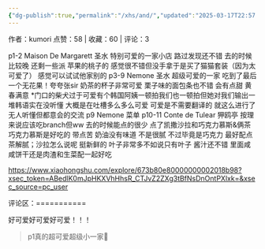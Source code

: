 ```yaml
---
{"dg-publish":true,"permalink":"/xhs/and/","updated":"2025-03-17T22:57:40.942+08:00"}
---
```


作者：kumori
点赞：58   |   收藏：60   |   评论：3

p1-2 Maison De Margarett 圣水
特别可爱的一家小店 路过发现还不错 去的时候比较晚 还剩一些派 苹果的桃子的 感觉很不错但没手拿于是买了猫猫套装（因为太可爱了） 感觉可以试试他家别的
p3-9 Nemone 圣水
超级可爱的一家 吃到了最后一个无花果！夸夸张sir 奶茶的杯子非常可爱 栗子味的面包条也不错 会有点甜 黄春满意
*门口的柴犬过于可爱有个韩国阿姨一顿拍我们也一顿拍但她对我们输出一堆韩语实在没听懂 大概是在吐槽多么多么可爱 可爱是不需要翻译的 就这么进行了无人听懂但都意会的交流
p9 Nemone 菜单
p10-11 Conte de Tulear 狎鸥亭
按理来说应该吃branch但ww 去的时候能点的很少 点了凯撒沙拉和巧克力慕斯&俩茶 巧克力慕斯是好吃的 带点苦 奶油没有味道 不是很腻 不过毕竟是巧克力 最好配点茶解腻；沙拉怎么说呢 挺新鲜的 叶子非常多不如说只有叶子 酱汁还不错 里面咸咸饼干还是肉渣和生菜配一起好吃

https://www.xiaohongshu.com/explore/673b80e80000000002018b98?xsec_token=ABedlK0mJpHKXVhHhsR_CTJvZ2ZXg3tBfNsDnOntPXlxk=&xsec_source=pc_user

评论区：===========

好可爱好可爱好可爱！！！

> p1真的超可爱超级小一家🥺